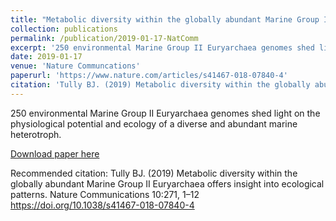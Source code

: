```yaml
---
title: "Metabolic diversity within the globally abundant Marine Group II Euryarchaea offers insight into ecological patterns"
collection: publications
permalink: /publication/2019-01-17-NatComm
excerpt: '250 environmental Marine Group II Euryarchaea genomes shed light on the physiological potential and ecology of a diverse and abundant marine heterotroph.'
date: 2019-01-17
venue: 'Nature Communcations'
paperurl: 'https://www.nature.com/articles/s41467-018-07840-4'
citation: 'Tully BJ. (2019) Metabolic diversity within the globally abundant Marine Group II Euryarchaea offers insight into ecological patterns. Nature Communications 10:271, 1–12 https://doi.org/10.1038/s41467-018-07840-4'
---
```

250 environmental Marine Group II Euryarchaea genomes shed light on the physiological potential and ecology of a diverse and abundant marine heterotroph.

[Download paper here](https://www.nature.com/articles/s41467-018-07840-4)

Recommended citation: Tully BJ. (2019) Metabolic diversity within the globally abundant Marine Group II Euryarchaea offers insight into ecological patterns. Nature Communications 10:271, 1–12 https://doi.org/10.1038/s41467-018-07840-4
